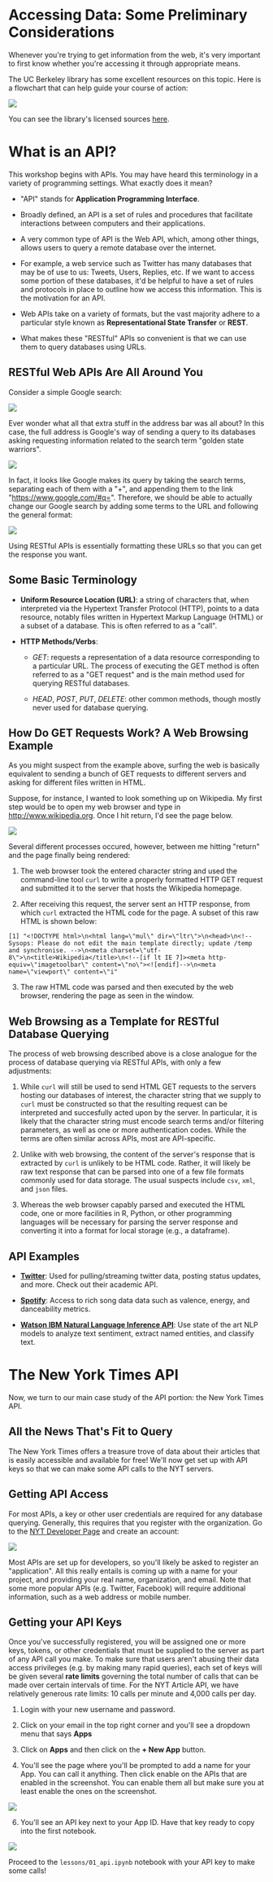 # Accessing Data: Some Preliminary Considerations

Whenever you're trying to get information from the web, it's very important to first know whether you're accessing it through appropriate means.

The UC Berkeley library has some excellent resources on this topic. Here is a flowchart that can help guide your course of action:

![](../images/scraping_flowchart.png)

You can see the library's licensed sources [here](http://guides.lib.berkeley.edu/text-mining).

# What is an API?

This workshop begins with APIs. You may have heard this terminology in a variety of programming settings. What exactly does it mean?

* "API" stands for **Application Programming Interface**.

* Broadly defined, an API is a set of rules and procedures that facilitate interactions between computers and their applications.

* A very common type of API is the Web API, which, among other things, allows users to query a remote database over the internet.

* For example, a web service such as Twitter has many databases that may be of use to us: Tweets, Users, Replies, etc. If we want to access some portion of these databases, it'd be helpful to have a set of rules and protocols in place to outline how we access this information. This is the motivation for an API.

* Web APIs take on a variety of formats, but the vast majority adhere to a particular style known as **Representational State Transfer** or **REST**.

* What makes these "RESTful" APIs so convenient is that we can use them to query databases using URLs.

## RESTful Web APIs Are All Around You

Consider a simple Google search:

![](../images/google_search.png)

Ever wonder what all that extra stuff in the address bar was all about?  In this case, the full address is Google's way of sending a query to its databases asking requesting information related to the search term "golden state warriors". 

![](../images/google_link.png)

In fact, it looks like Google makes its query by taking the search terms, separating each of them with a "+", and appending them to the link "https://www.google.com/#q=".  Therefore, we should be able to actually change our Google search by adding some terms to the URL and following the general format:

![](../images/google_link_change.png)

Using RESTful APIs is essentially formatting these URLs so that you can get the response you want.

## Some Basic Terminology

* **Uniform Resource Location (URL)**: a string of characters that, when interpreted via the Hypertext Transfer Protocol (HTTP), points to a data resource, notably files written in Hypertext Markup Language (HTML) or a subset of a database.  This is often referred to as a "call".

* **HTTP Methods/Verbs**:

    + *GET*: requests a representation of a data resource corresponding to a particular URL.  The process of executing the GET method is often referred to as a "GET request" and is the main method used for querying RESTful databases.
    
    + *HEAD*, *POST*, *PUT*, *DELETE*: other common methods, though mostly never used for database querying.
    
## How Do GET Requests Work? A Web Browsing Example

As you might suspect from the example above, surfing the web is basically equivalent to sending a bunch of GET requests to different servers and asking for different files written in HTML.

Suppose, for instance, I wanted to look something up on Wikipedia.  My first step would be to open my web browser and type in http://www.wikipedia.org.  Once I hit return, I'd see the page below.  

![](../images/wikipedia.png)

Several different processes occured, however, between me hitting "return" and the page finally being rendered:

1. The web browser took the entered character string and used the command-line tool `curl` to write a properly formatted HTTP GET request and submitted it to the server that hosts the Wikipedia homepage.

2. After receiving this request, the server sent an HTTP response, from which `curl` extracted the HTML code for the page. A subset of this raw HTML is shown below:

```
[1] "<!DOCTYPE html>\n<html lang=\"mul\" dir=\"ltr\">\n<head>\n<!-- Sysops: Please do not edit the main template directly; update /temp and synchronise. -->\n<meta charset=\"utf-8\">\n<title>Wikipedia</title>\n<!--[if lt IE 7]><meta http-equiv=\"imagetoolbar\" content=\"no\"><![endif]-->\n<meta name=\"viewport\" content=\"i"
```

3. The raw HTML code was parsed and then executed by the web browser, rendering the page as seen in the window.

## Web Browsing as a Template for RESTful Database Querying

The process of web browsing described above is a close analogue for the process of database querying via RESTful APIs, with only a few adjustments:

1. While `curl` will still be used to send HTML GET requests to the servers hosting our databases of interest, the character string that we supply to `curl` must be constructed so that the resulting request can be interpreted and succesfully acted upon by the server.  In particular, it is likely that the character string must encode search terms and/or filtering parameters, as well as one or more authentication codes.  While the terms are often similar across APIs, most are API-specific.

2. Unlike with web browsing, the content of the server's response that is extracted by `curl` is unlikely to be HTML code.  Rather, it will likely be raw text response that can be parsed into one of a few file formats commonly used for data storage.  The usual suspects include `csv`, `xml`, and `json` files.

3. Whereas the web browser capably parsed and executed the HTML code, one or more facilities in R, Python, or other programming languages will be necessary for parsing the server response and converting it into a format for local storage (e.g., a dataframe).

## API Examples

- [**Twitter**](https://developer.twitter.com/):
Used for pulling/streaming twitter data, posting status updates, and more. Check out their academic API.

- [**Spotify**](https://developer.spotify.com/):
Access to rich song data data such as valence, energy, and danceability metrics.

-  [**Watson IBM Natural Language Inference API**](https://cloud.ibm.com/apidocs/natural-language-understanding):
Use state of the art NLP models to analyze text sentiment, extract named entities, and classify text.

# The New York Times API

Now, we turn to our main case study of the API portion: the New York Times API.

## All the News That's Fit to Query

The New York Times offers a treasure trove of data about their articles that is easily accessible and available for free! We'll now get set up with API keys so that we can make some API calls to the NYT servers.

## Getting API Access

For most APIs, a key or other user credentials are required for any database querying.  Generally, this requires that you register with the organization. Go to the [NYT Developer Page](http://developer.nytimes.com/) and create an account:

![](../images/nytimes_start.png)

Most APIs are set up for developers, so you'll likely be asked to register an "application".  All this really entails is coming up with a name for your project, and providing your real name, organization, and email.  Note that some more popular APIs (e.g. Twitter, Facebook) will require additional information, such as a web address or mobile number.
## Getting your API Keys

Once you've successfully registered, you will be assigned one or more keys, tokens, or other credentials that must be supplied to the server as part of any API call you make.  To make sure that users aren't abusing their data access privileges (e.g. by making many rapid queries), each set of keys will be given several **rate limits** governing the total number of calls that can be made over certain intervals of time.  For the NYT Article API, we have relatively generous rate limits: 10 calls per minute and 4,000 calls per day.

1. Login with your new username and password.

2. Click on your email in the top right corner and you'll see a dropdown menu that says **Apps**

3. Click on **Apps** and then click on the **+ New App** button.

4. You'll see the page where you'll be prompted to add a name for your App. You can call it anything. Then click enable on the APIs that are enabled in the screenshot. You can enable them all but make sure you at least enable the ones on the screenshot. 

![](../images/nytimes_app.png)

6. You'll see an API key next to your App ID. Have that key ready to copy into the first notebook.

![](../images/nytimes_key.png)

Proceed to the `lessons/01_api.ipynb` notebook with your API key to make some calls!
